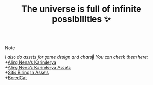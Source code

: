 <div style="text-align:center;">

# The universe is full of infinite possibilities ✨ 
</div>

<br><br>

> [!NOTE]
> _I also do assets for game design and chars🥰 You can check them here:_ <br>
> +[Aling Nena's Karinderya](https://tinymonkey.itch.io/aling-nenas-karinderya?fbclid=IwZXh0bgNhZW0CMTAAAR11aadIoh4OG2o8_rYp79_9AjsMkAelAhCg943yk3Uemg0lAsR9zHpQXII_aem_ATbAhuCgpLy3RyXLq5M25dMj7N5opzGJeJ8T0-6BNFCPaGkfYmVVf-2PZFExNHv6jKWMGbBPi9WRB4S1DQ06jQxJ) <br>
> +[Aling Nena's Karinderya Assets](https://www.playbook.com/s/game-assets/Y8VXmn9raQsBs5Xn4P9z1UZX) <br>
> +[Sitio Biringan Assets](https://www.playbook.com/profile/E2h1vGMQppnScpiYLiLSPPeZ) <br>
> +[BoredCat](https://drive.google.com/drive/folders/1eWMUAMElhvR17UMTfpJBlT98a6z8O4Ci?usp=sharing) <br>




<!--
**kilameh/kilameh** is a ✨ _special_ ✨ repository because its `README.md` (this file) appears on your GitHub profile.

Here are some ideas to get you started:

- 🔭 I’m currently working on ...
- 🌱 I’m currently learning ...
- 👯 I’m looking to collaborate on ...
- 🤔 I’m looking for help with ...
- 💬 Ask me about ...
- 📫 How to reach me: ...
- 😄 Pronouns: ...
- ⚡ Fun fact: ...
-->
